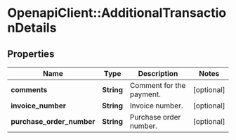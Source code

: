 # OpenapiClient::AdditionalTransactionDetails

## Properties
Name | Type | Description | Notes
------------ | ------------- | ------------- | -------------
**comments** | **String** | Comment for the payment. | [optional] 
**invoice_number** | **String** | Invoice number. | [optional] 
**purchase_order_number** | **String** | Purchase order number. | [optional] 



